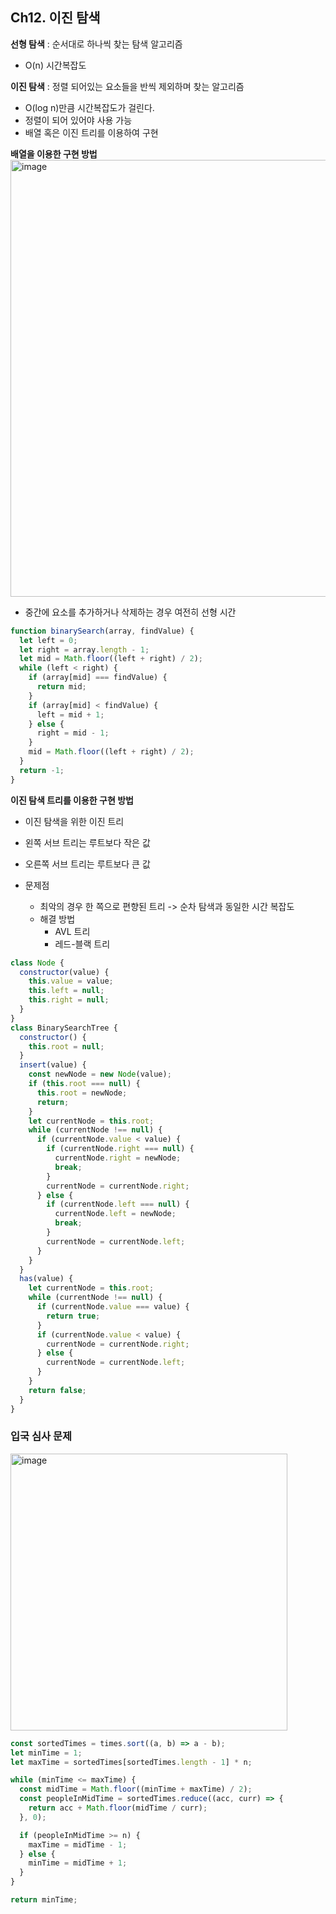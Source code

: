 ## Ch12. 이진 탐색

**선형 탐색**
\: 순서대로 하나씩 찾는 탐색 알고리즘

- O(n) 시간복잡도

**이진 탐색**
\: 정렬 되어있는 요소들을 반씩 제외하며 찾는 알고리즘

- O(log n)만큼 시간복잡도가 걸린다.
- 정렬이 되어 있어야 사용 가능
- 배열 혹은 이진 트리를 이용하여 구현

**배열을 이용한 구현 방법**
<img width="699" alt="image" src="https://github.com/pipisebastian/algorithm-study/assets/78250089/96a8c843-180f-4b48-8e67-03bde013e765">

- 중간에 요소를 추가하거나 삭제하는 경우 여전히 선형 시간

```js
function binarySearch(array, findValue) {
  let left = 0;
  let right = array.length - 1;
  let mid = Math.floor((left + right) / 2);
  while (left < right) {
    if (array[mid] === findValue) {
      return mid;
    }
    if (array[mid] < findValue) {
      left = mid + 1;
    } else {
      right = mid - 1;
    }
    mid = Math.floor((left + right) / 2);
  }
  return -1;
}
```

**이진 탐색 트리를 이용한 구현 방법**

- 이진 탐색을 위한 이진 트리
- 왼쪽 서브 트리는 루트보다 작은 값
- 오른쪽 서브 트리는 루트보다 큰 값

- 문제점
  - 최악의 경우 한 쪽으로 편향된 트리 -> 순차 탐색과 동일한 시간 복잡도
  - 해결 방법
    - AVL 트리
    - 레드-블랙 트리

```js
class Node {
  constructor(value) {
    this.value = value;
    this.left = null;
    this.right = null;
  }
}
class BinarySearchTree {
  constructor() {
    this.root = null;
  }
  insert(value) {
    const newNode = new Node(value);
    if (this.root === null) {
      this.root = newNode;
      return;
    }
    let currentNode = this.root;
    while (currentNode !== null) {
      if (currentNode.value < value) {
        if (currentNode.right === null) {
          currentNode.right = newNode;
          break;
        }
        currentNode = currentNode.right;
      } else {
        if (currentNode.left === null) {
          currentNode.left = newNode;
          break;
        }
        currentNode = currentNode.left;
      }
    }
  }
  has(value) {
    let currentNode = this.root;
    while (currentNode !== null) {
      if (currentNode.value === value) {
        return true;
      }
      if (currentNode.value < value) {
        currentNode = currentNode.right;
      } else {
        currentNode = currentNode.left;
      }
    }
    return false;
  }
}
```

### 입국 심사 문제

<img width="443" alt="image" src="https://github.com/pipisebastian/algorithm-study/assets/78250089/d463b604-4d2c-456a-ab52-37b6c4f94ea7">

```js
const sortedTimes = times.sort((a, b) => a - b);
let minTime = 1;
let maxTime = sortedTimes[sortedTimes.length - 1] * n;

while (minTime <= maxTime) {
  const midTime = Math.floor((minTime + maxTime) / 2);
  const peopleInMidTime = sortedTimes.reduce((acc, curr) => {
    return acc + Math.floor(midTime / curr);
  }, 0);

  if (peopleInMidTime >= n) {
    maxTime = midTime - 1;
  } else {
    minTime = midTime + 1;
  }
}

return minTime;
```
